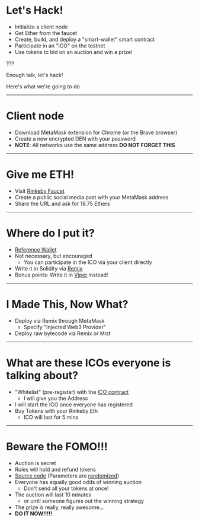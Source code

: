 
# Let's Hack!
* Initialize a client node
* Get Ether from the faucet
* Create, build, and deploy a "smart-wallet" smart contract
* Participate in an "ICO" on the testnet
* Use tokens to bid on an auction and win a prize!

???

Enough talk, let's hack!

Here's what we're going to do

---

# Client node
* Download MetaMask extension for Chrome (or the Brave browser)
* Create a new encrypted DEN with your password
* **NOTE**: All networks use the same address **DO NOT FORGET THIS**

---

# Give me ETH!
* Visit [Rinkeby Faucet](https://faucet.rinkeby.io/)
* Create a public social media post with your MetaMask address
* Share the URL and ask for 18.75 Ethers

---

# Where do I put it?
* [Reference Wallet](./contracts/Wallet.sol)
* Not necessary, but encouraged
    * You can participate in the ICO via your client directly
* Write it in Solidity via [Remix](http://remix.ethereum.org/)
* Bonus points: Write it in [Viper](https://viper.tools/) instead!

---

# I Made This, Now What?
* Deploy via Remix through MetaMask
    * Specify "Injected Web3 Provider"
* Deploy raw bytecode via Remix or Mist

---

# What are these ICOs everyone is talking about?
* "Whitelist" (pre-register) with the [ICO contract](./contracts/ICO.sol)
    * I will give you the Address
* I will start the ICO once everyone has registered
* Buy Tokens with your Rinkeby Eth
    * ICO will last for 5 mins

---

# Beware the FOMO!!!
* Auction is secret
* Rules will hold and refund tokens
* [Source code](./contracts/SecretAuction.sol) (Parameters are [randomized](./contracts/deploy.py))
* Everyone has equally good odds of winning auction
    * Don't send all your tokens at once!
* The auction will last 10 minutes
    * or until someone figures out the winning strategy
* The prize is really, really awesome...
* **DO IT NOW!!!!!**
